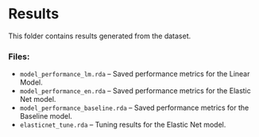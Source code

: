 # Results

This folder contains results generated from the dataset.

### Files:
- `model_performance_lm.rda` – Saved performance metrics for the Linear Model.
- `model_performance_en.rda` – Saved performance metrics for the Elastic Net model.
- `model_performance_baseline.rda` – Saved performance metrics for the Baseline model.
- `elasticnet_tune.rda` – Tuning results for the Elastic Net model.



